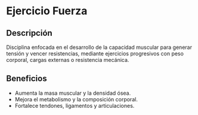# Ejercicio Fuerza

## Descripción
Disciplina enfocada en el desarrollo de la capacidad muscular para generar tensión y vencer resistencias, mediante ejercicios progresivos con peso corporal, cargas externas o resistencia mecánica.

## Beneficios
- Aumenta la masa muscular y la densidad ósea.
- Mejora el metabolismo y la composición corporal.
- Fortalece tendones, ligamentos y articulaciones.